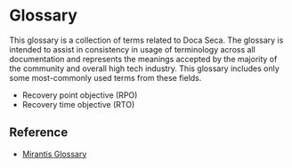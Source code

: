 # Glossary

This glossary is a collection of terms related to Doca Seca. The glossary is intended to assist in consistency in usage of terminology across all documentation and represents the meanings accepted by the majority of the community and overall high tech industry. This glossary includes only some most-commonly used terms from these fields.

- Recovery point objective (RPO)
- Recovery time objective (RTO)

## Reference

- [Mirantis Glossary](https://docs.mirantis.com/glossary/mcp/#)